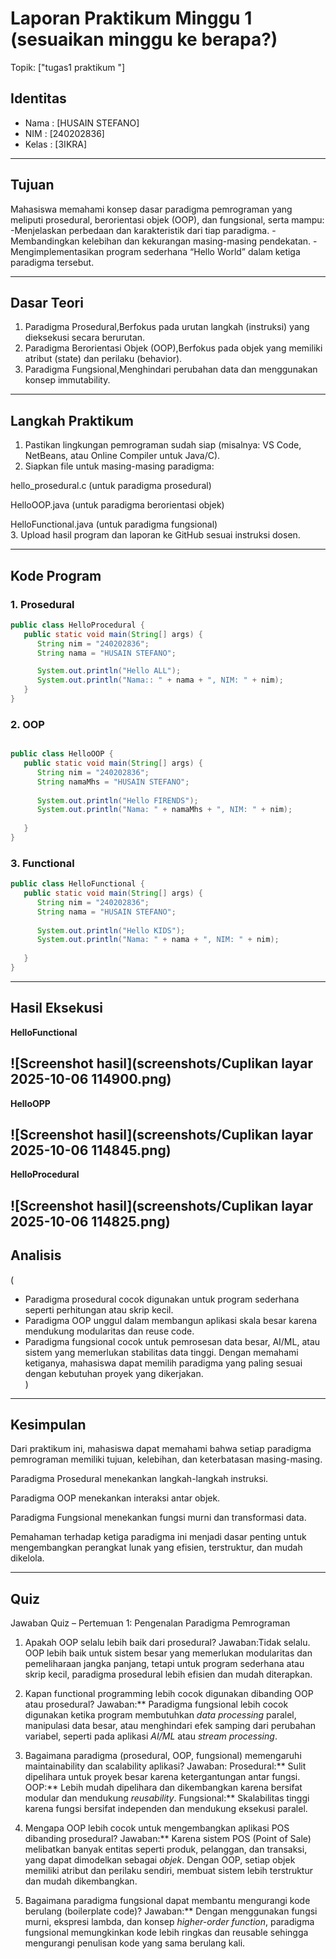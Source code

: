 # Laporan Praktikum Minggu 1 (sesuaikan minggu ke berapa?)
Topik: ["tugas1 praktikum "]

## Identitas
- Nama  : [HUSAIN STEFANO]
- NIM   : [240202836]
- Kelas : [3IKRA]

---

## Tujuan
Mahasiswa memahami konsep dasar paradigma pemrograman yang meliputi prosedural, berorientasi objek (OOP), dan fungsional, serta mampu:
-Menjelaskan perbedaan dan karakteristik dari tiap paradigma.
-Membandingkan kelebihan dan kekurangan masing-masing pendekatan.
-Mengimplementasikan program sederhana “Hello World” dalam ketiga paradigma tersebut.

---

## Dasar Teori 
1. Paradigma Prosedural,Berfokus pada urutan langkah (instruksi) yang dieksekusi secara berurutan.  
2. Paradigma Berorientasi Objek (OOP),Berfokus pada objek yang memiliki atribut (state) dan perilaku (behavior).  
3. Paradigma Fungsional,Menghindari perubahan data dan menggunakan konsep immutability.
---

## Langkah Praktikum
1. Pastikan lingkungan pemrograman sudah siap (misalnya: VS Code, NetBeans, atau Online Compiler untuk Java/C).
2. Siapkan file untuk masing-masing paradigma:

hello_prosedural.c (untuk paradigma prosedural)

HelloOOP.java (untuk paradigma berorientasi objek)

HelloFunctional.java (untuk paradigma fungsional)  
3. Upload hasil program dan laporan ke GitHub sesuai instruksi dosen.

---

## Kode Program
### 1. Prosedural
```java
public class HelloProcedural {
   public static void main(String[] args) {
      String nim = "240202836";
      String nama = "HUSAIN STEFANO";

      System.out.println("Hello ALL");
      System.out.println("Nama:: " + nama + ", NIM: " + nim);
   }
}
```
### 2. OOP
```java

public class HelloOOP {
   public static void main(String[] args) {
      String nim = "240202836";
      String namaMhs = "HUSAIN STEFANO";
      
      System.out.println("Hello FIRENDS");
      System.out.println("Nama: " + namaMhs + ", NIM: " + nim);
      
   }
}
```
### 3. Functional
```java
public class HelloFunctional {
   public static void main(String[] args) {
      String nim = "240202836";
      String nama = "HUSAIN STEFANO";
      
      System.out.println("Hello KIDS");
      System.out.println("Nama: " + nama + ", NIM: " + nim);
   
   }
}
```
---

## Hasil Eksekusi
  
**HelloFunctional**  

![Screenshot hasil](screenshots/Cuplikan layar 2025-10-06 114900.png)
---

**HelloOPP**  

![Screenshot hasil](screenshots/Cuplikan layar 2025-10-06 114845.png)
---

**HelloProcedural**

![Screenshot hasil](screenshots/Cuplikan layar 2025-10-06 114825.png)
---

## Analisis
(
- Paradigma prosedural cocok digunakan untuk program sederhana seperti perhitungan atau skrip kecil.  
- Paradigma OOP unggul dalam membangun aplikasi skala besar karena mendukung modularitas dan reuse code.  
- Paradigma fungsional cocok untuk pemrosesan data besar, AI/ML, atau sistem yang memerlukan stabilitas data tinggi.
Dengan memahami ketiganya, mahasiswa dapat memilih paradigma yang paling sesuai dengan kebutuhan proyek yang dikerjakan.  
)
---

## Kesimpulan
Dari praktikum ini, mahasiswa dapat memahami bahwa setiap paradigma pemrograman memiliki tujuan, kelebihan, dan keterbatasan masing-masing.

Paradigma Prosedural menekankan langkah-langkah instruksi.

Paradigma OOP menekankan interaksi antar objek.

Paradigma Fungsional menekankan fungsi murni dan transformasi data.

Pemahaman terhadap ketiga paradigma ini menjadi dasar penting untuk mengembangkan perangkat lunak yang efisien, terstruktur, dan mudah dikelola.

---

## Quiz
Jawaban Quiz – Pertemuan 1: Pengenalan Paradigma Pemrograman

1. Apakah OOP selalu lebih baik dari prosedural?
   Jawaban:Tidak selalu. OOP lebih baik untuk sistem besar yang memerlukan modularitas dan pemeliharaan jangka panjang, tetapi untuk program sederhana atau skrip kecil, paradigma prosedural lebih efisien dan mudah diterapkan.

2. Kapan functional programming lebih cocok digunakan dibanding OOP atau prosedural?
   Jawaban:** Paradigma fungsional lebih cocok digunakan ketika program membutuhkan *data processing* paralel, manipulasi data besar, atau menghindari efek samping dari perubahan variabel, seperti pada aplikasi *AI/ML* atau *stream processing*.

3. Bagaimana paradigma (prosedural, OOP, fungsional) memengaruhi maintainability dan scalability aplikasi?
   Jawaban:
   Prosedural:** Sulit dipelihara untuk proyek besar karena ketergantungan antar fungsi.
   OOP:** Lebih mudah dipelihara dan dikembangkan karena bersifat modular dan mendukung *reusability*.
   Fungsional:** Skalabilitas tinggi karena fungsi bersifat independen dan mendukung eksekusi paralel.

4. Mengapa OOP lebih cocok untuk mengembangkan aplikasi POS dibanding prosedural?
   Jawaban:** Karena sistem POS (Point of Sale) melibatkan banyak entitas seperti produk, pelanggan, dan transaksi, yang dapat dimodelkan sebagai *objek*. Dengan OOP, setiap objek memiliki atribut dan perilaku sendiri, membuat sistem lebih terstruktur dan mudah dikembangkan.

5. Bagaimana paradigma fungsional dapat membantu mengurangi kode berulang (boilerplate code)?
   Jawaban:** Dengan menggunakan fungsi murni, ekspresi lambda, dan konsep *higher-order function*, paradigma fungsional memungkinkan kode lebih ringkas dan reusable sehingga mengurangi penulisan kode yang sama berulang kali.




